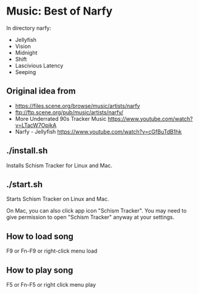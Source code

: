 # Music: Best of Narfy

In directory narfy:

- Jellyfish
- Vision
- Midnight
- Shift
- Lascivious Latency
- Seeping

## Original idea from

- https://files.scene.org/browse/music/artists/narfy
- ftp://ftp.scene.org/pub/music/artists/narfy/
- More Underrated 90s Tracker Music https://www.youtube.com/watch?v=LTacW7OpjkA
- Narfy - Jellyfish https://www.youtube.com/watch?v=cGfBuTdB1hk

## ./install.sh

Installs Schism Tracker for Linux and Mac.

## ./start.sh

Starts Schism Tracker on Linux and Mac.

On Mac, you can also click app icon "Schism Tracker".
You may need to give permission to open "Schism Tracker" anyway at your settings.

## How to load song

F9 or Fn-F9 or right-click menu load

## How to play song

F5 or Fn-F5 or right click menu play
